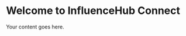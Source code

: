 <!DOCTYPE html>
<html lang="en">
<head>
    <meta charset="UTF-8">
    <meta name="viewport" content="width=device-width, initial-scale=1.0">
    <title>InfluenceHub Connect</title>
</head>
<body>
    <h1>Welcome to InfluenceHub Connect</h1>
    <p>Your content goes here.</p>
</body>
</html>

